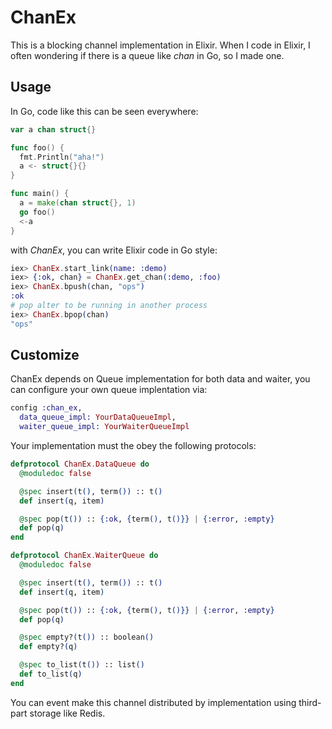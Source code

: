 # ChanEx
<!-- MDOC !-->

This is a blocking channel implementation in Elixir. When I code in Elixir, I often wondering if there is a queue like *chan* in Go, so I made one.

## Usage

In Go, code like this can be seen everywhere:

```go
var a chan struct{}

func foo() {
  fmt.Println("aha!")
  a <- struct{}{}
}

func main() {
  a = make(chan struct{}, 1)
  go foo()
  <-a
}
```

with *ChanEx*, you can write Elixir code in Go style:

```elixir
iex> ChanEx.start_link(name: :demo)
iex> {:ok, chan} = ChanEx.get_chan(:demo, :foo)
iex> ChanEx.bpush(chan, "ops")
:ok
# pop alter to be running in another process
iex> ChanEx.bpop(chan)
"ops"
```

## Customize
ChanEx depends on Queue implementation for both data and waiter, you can configure your own queue implentation via:

```elixir
config :chan_ex, 
  data_queue_impl: YourDataQueueImpl,
  waiter_queue_impl: YourWaiterQueueImpl
```

Your implementation must the obey the following protocols:

```elixir
defprotocol ChanEx.DataQueue do
  @moduledoc false

  @spec insert(t(), term()) :: t()
  def insert(q, item)

  @spec pop(t()) :: {:ok, {term(), t()}} | {:error, :empty}
  def pop(q)
end

defprotocol ChanEx.WaiterQueue do
  @moduledoc false

  @spec insert(t(), term()) :: t()
  def insert(q, item)

  @spec pop(t()) :: {:ok, {term(), t()}} | {:error, :empty}
  def pop(q)

  @spec empty?(t()) :: boolean()
  def empty?(q)

  @spec to_list(t()) :: list()
  def to_list(q)
end

```

You can event make this channel distributed by implementation using third-part storage like Redis.